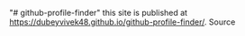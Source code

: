 "# github-profile-finder" 
this site is  published at https://dubeyvivek48.github.io/github-profile-finder/.
Source
